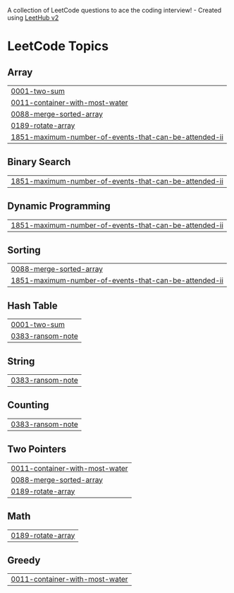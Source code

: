 A collection of LeetCode questions to ace the coding interview! - Created using [LeetHub v2](https://github.com/arunbhardwaj/LeetHub-2.0)
<!---LeetCode Topics Start-->
# LeetCode Topics
## Array
|  |
| ------- |
| [0001-two-sum](https://github.com/sidz111/Leetcode-Solutions/tree/master/0001-two-sum) |
| [0011-container-with-most-water](https://github.com/sidz111/Leetcode-Solutions/tree/master/0011-container-with-most-water) |
| [0088-merge-sorted-array](https://github.com/sidz111/Leetcode-Solutions/tree/master/0088-merge-sorted-array) |
| [0189-rotate-array](https://github.com/sidz111/Leetcode-Solutions/tree/master/0189-rotate-array) |
| [1851-maximum-number-of-events-that-can-be-attended-ii](https://github.com/sidz111/Leetcode-Solutions/tree/master/1851-maximum-number-of-events-that-can-be-attended-ii) |
## Binary Search
|  |
| ------- |
| [1851-maximum-number-of-events-that-can-be-attended-ii](https://github.com/sidz111/Leetcode-Solutions/tree/master/1851-maximum-number-of-events-that-can-be-attended-ii) |
## Dynamic Programming
|  |
| ------- |
| [1851-maximum-number-of-events-that-can-be-attended-ii](https://github.com/sidz111/Leetcode-Solutions/tree/master/1851-maximum-number-of-events-that-can-be-attended-ii) |
## Sorting
|  |
| ------- |
| [0088-merge-sorted-array](https://github.com/sidz111/Leetcode-Solutions/tree/master/0088-merge-sorted-array) |
| [1851-maximum-number-of-events-that-can-be-attended-ii](https://github.com/sidz111/Leetcode-Solutions/tree/master/1851-maximum-number-of-events-that-can-be-attended-ii) |
## Hash Table
|  |
| ------- |
| [0001-two-sum](https://github.com/sidz111/Leetcode-Solutions/tree/master/0001-two-sum) |
| [0383-ransom-note](https://github.com/sidz111/Leetcode-Solutions/tree/master/0383-ransom-note) |
## String
|  |
| ------- |
| [0383-ransom-note](https://github.com/sidz111/Leetcode-Solutions/tree/master/0383-ransom-note) |
## Counting
|  |
| ------- |
| [0383-ransom-note](https://github.com/sidz111/Leetcode-Solutions/tree/master/0383-ransom-note) |
## Two Pointers
|  |
| ------- |
| [0011-container-with-most-water](https://github.com/sidz111/Leetcode-Solutions/tree/master/0011-container-with-most-water) |
| [0088-merge-sorted-array](https://github.com/sidz111/Leetcode-Solutions/tree/master/0088-merge-sorted-array) |
| [0189-rotate-array](https://github.com/sidz111/Leetcode-Solutions/tree/master/0189-rotate-array) |
## Math
|  |
| ------- |
| [0189-rotate-array](https://github.com/sidz111/Leetcode-Solutions/tree/master/0189-rotate-array) |
## Greedy
|  |
| ------- |
| [0011-container-with-most-water](https://github.com/sidz111/Leetcode-Solutions/tree/master/0011-container-with-most-water) |
<!---LeetCode Topics End-->
